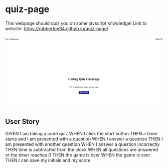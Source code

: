 # quiz-page
This webpage should quiz you on some javscript knowledge!
Link to website: https://rubbertoe64.github.io/quiz-page/

![Project Image](images/quiz%20page.png)



## User Story
GIVEN I am taking a code quiz
WHEN I click the start button
THEN a timer starts and I am presented with a question
WHEN I answer a question
THEN I am presented with another question
WHEN I answer a question incorrectly
THEN time is subtracted from the clock
WHEN all questions are answered or the timer reaches 0
THEN the game is over
WHEN the game is over
THEN I can save my initials and my score
